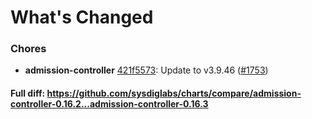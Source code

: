 # What's Changed

### Chores
- **admission-controller** [421f5573](https://github.com/sysdiglabs/charts/commit/421f5573b1d09aea2000b28eefb3199f71387e7f): Update to v3.9.46 ([#1753](https://github.com/sysdiglabs/charts/issues/1753))
#### Full diff: https://github.com/sysdiglabs/charts/compare/admission-controller-0.16.2...admission-controller-0.16.3
